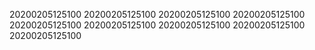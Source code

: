 20200205125100
20200205125100
20200205125100
20200205125100
20200205125100
20200205125100
20200205125100
20200205125100
20200205125100
